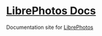 # [LibrePhotos Docs](https://docs.librephotos.com)

Documentation site for [LibrePhotos](https://github.com/LibrePhotos/librephotos)
